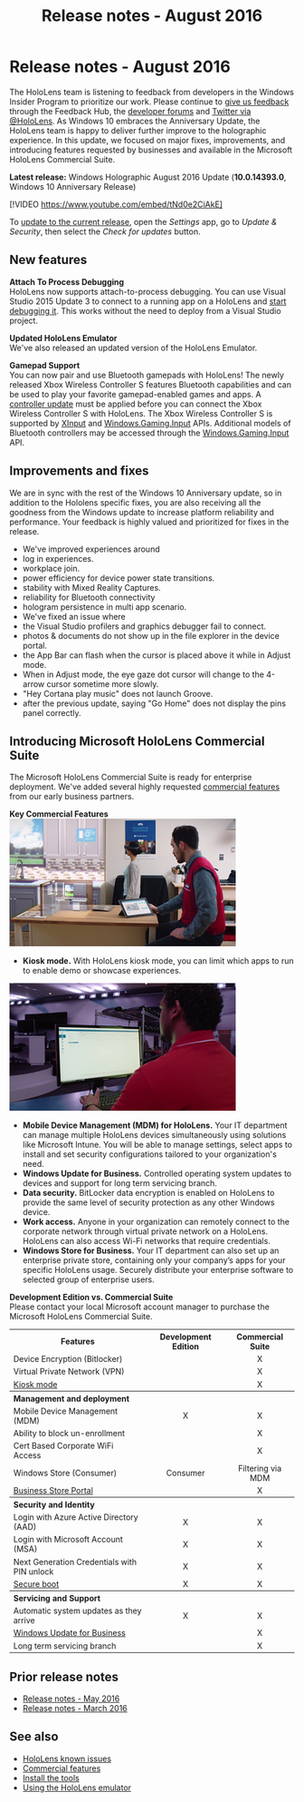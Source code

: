 ﻿---
title: Release notes - August 2016
description: 
author: 
ms.author: mazeller
ms.date: 2/28/2018
ms.topic: article
keywords: 
---



# Release notes - August 2016

The HoloLens team is listening to feedback from developers in the Windows Insider Program to prioritize our work. Please continue to [give us feedback](give-us-feedback.md) through the Feedback Hub, the [developer forums](https://forums.hololens.com) and [Twitter via @HoloLens](https://twitter.com/hololens). As Windows 10 embraces the Anniversary Update, the HoloLens team is happy to deliver further improve to the holographic experience. In this update, we focused on major fixes, improvements, and introducing features requested by businesses and available in the Microsoft HoloLens Commercial Suite.

**Latest release:** Windows Holographic August 2016 Update (**10.0.14393.0**, Windows 10 Anniversary Release)

[!VIDEO https://www.youtube.com/embed/tNd0e2CiAkE]

To [update to the current release](updating-the-hololens-device.md), open the *Settings* app, go to *Update & Security*, then select the *Check for updates* button.

## New features

**Attach To Process Debugging**\
 HoloLens now supports attach-to-process debugging. You can use Visual Studio 2015 Update 3 to connect to a running app on a HoloLens and [start debugging it](using-visual-studio.md#debugging-an-installed-or-running-app). This works without the need to deploy from a Visual Studio project.

**Updated HoloLens Emulator**\
 We've also released an updated version of the HoloLens Emulator.

**Gamepad Support**\
 You can now pair and use Bluetooth gamepads with HoloLens! The newly released Xbox Wireless Controller S features Bluetooth capabilities and can be used to play your favorite gamepad-enabled games and apps. A [controller update](http://support.xbox.com/en-US/xbox-one/accessories/update-controller-for-stereo-headset-adapter) must be applied before you can connect the Xbox Wireless Controller S with HoloLens. The Xbox Wireless Controller S is supported by [XInput](https://msdn.microsoft.com/en-us/library/windows/desktop/hh405053(v=vs.85).aspx) and [Windows.Gaming.Input](https://msdn.microsoft.com/en-us/library/windows/apps/windows.gaming.input.aspx) APIs. Additional models of Bluetooth controllers may be accessed through the [Windows.Gaming.Input](https://msdn.microsoft.com/en-us/library/windows/apps/windows.gaming.input.aspx) API.

## Improvements and fixes

We are in sync with the rest of the Windows 10 Anniversary update, so in addition to the Hololens specific fixes, you are also receiving all the goodness from the Windows update to increase platform reliability and performance. Your feedback is highly valued and prioritized for fixes in the release.
* We've improved experiences around
* log in experiences.
* workplace join.
* power efficiency for device power state transitions.
* stability with Mixed Reality Captures.
* reliability for Bluetooth connectivity
* hologram persistence in multi app scenario.
* We've fixed an issue where
* the Visual Studio profilers and graphics debugger fail to connect.
* photos & documents do not show up in the file explorer in the device portal.
* the App Bar can flash when the cursor is placed above it while in Adjust mode.
* When in Adjust mode, the eye gaze dot cursor will change to the 4-arrow cursor sometime more slowly.
* "Hey Cortana play music" does not launch Groove.
* after the previous update, saying "Go Home" does not display the pins panel correctly.

## Introducing Microsoft HoloLens Commercial Suite

The Microsoft HoloLens Commercial Suite is ready for enterprise deployment. We've added several highly requested [commercial features](commercial-features.md) from our early business partners.

**Key Commercial Features** ![With kiosk mode, HoloLens launches directly into the app of your choice.](images/201608-kioskmode-400px.png)
* **Kiosk mode.** With HoloLens kiosk mode, you can limit which apps to run to enable demo or showcase experiences.

![Mobile Device Management on HoloLens provides enterprise grade device management across multiple devices.](images/201608-enterprisemanagement-400px.png)
* **Mobile Device Management (MDM) for HoloLens.** Your IT department can manage multiple HoloLens devices simultaneously using solutions like Microsoft Intune. You will be able to manage settings, select apps to install and set security configurations tailored to your organization's need.
* **Windows Update for Business.** Controlled operating system updates to devices and support for long term servicing branch.
* **Data security.** BitLocker data encryption is enabled on HoloLens to provide the same level of security protection as any other Windows device.
* **Work access.** Anyone in your organization can remotely connect to the corporate network through virtual private network on a HoloLens. HoloLens can also access Wi-Fi networks that require credentials.
* **Windows Store for Business.** Your IT department can also set up an enterprise private store, containing only your company’s apps for your specific HoloLens usage. Securely distribute your enterprise software to selected group of enterprise users.



**Development Edition vs. Commercial Suite**\
 Please contact your local Microsoft account manager to purchase the Microsoft HoloLens Commercial Suite.

<table>
<tr>
<th>Features</th><th>Development Edition</th><th>Commercial Suite</th>
</tr><tr>
<td>Device Encryption (Bitlocker)</td><td></td><td style="text-align: center;">X</td>
</tr><tr>
<td>Virtual Private Network (VPN)</td><td></td><td style="text-align: center;">X</td>
</tr><tr>
<td><a href="using-the-windows-device-portal.md#kiosk-mode">Kiosk mode</a></td><td></td><td style="text-align: center;">X</td>
</tr><tr>
<th colspan="3" style="text-align: left;"> Management and deployment</th>
</tr><tr>
<td>Mobile Device Management (MDM)</td><td style="text-align: center;">X</td><td style="text-align: center;">X</td>
</tr><tr>
<td>Ability to block un-enrollment</td><td></td><td style="text-align: center;">X</td>
</tr><tr>
<td>Cert Based Corporate WiFi Access</td><td></td><td style="text-align: center;">X</td>
</tr><tr>
<td>Windows Store (Consumer)</td><td style="text-align: center;">Consumer</td><td style="text-align: center;">Filtering via MDM</td>
</tr><tr>
<td><a href="https://technet.microsoft.com/itpro/windows/manage/working-with-line-of-business-apps">Business Store Portal</a></td><td></td><td style="text-align: center;">X</td>
</tr><tr>
<th colspan="3" style="text-align: left;"> Security and Identity</th>
</tr><tr>
<td>Login with Azure Active Directory (AAD)</td><td style="text-align: center;">X</td><td style="text-align: center;">X</td>
</tr><tr>
<td>Login with Microsoft Account (MSA)</td><td style="text-align: center;">X</td><td style="text-align: center;">X</td>
</tr><tr>
<td>Next Generation Credentials with PIN unlock</td><td style="text-align: center;">X</td><td style="text-align: center;">X</td>
</tr><tr>
<td><a href="https://msdn.microsoft.com/windows/hardware/commercialize/manufacture/desktop/secure-boot-overview">Secure boot</a></td><td style="text-align: center;">X</td><td style="text-align: center;">X</td>
</tr><tr>
<th colspan="3" style="text-align: left;"> Servicing and Support</th>
</tr><tr>
<td>Automatic system updates as they arrive</td><td style="text-align: center;">X</td><td style="text-align: center;">X</td>
</tr><tr>
<td><a href="https://technet.microsoft.com/en-us/itpro/windows/plan/windows-update-for-business">Windows Update for Business</a></td><td></td><td style="text-align: center;">X</td>
</tr><tr>
<td>Long term servicing branch</td><td></td><td style="text-align: center;">X</td>
</tr>
</table>



## Prior release notes
* [Release notes - May 2016](release-notes-may-2016.md)
* [Release notes - March 2016](release-notes-march-2016.md)

## See also
* [HoloLens known issues](hololens-known-issues.md)
* [Commercial features](commercial-features.md)
* [Install the tools](install-the-tools.md)
* [Using the HoloLens emulator](using-the-hololens-emulator.md)